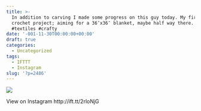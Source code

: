 ```yaml
---
title: >-
  In addition to carving I made some progress on this guy today. My first
  crochet project; aiming for a 36″x36″ blanket, maybe half way there. #crochet
  #textiles #crafty
date: '-001-11-30T00:00:00+00:00'
draft: true
categories:
  - Uncategorized
tags:
  - IFTTT
  - Instagram
slug: '?p=2486'
---
```

<div>
  <img src='https://scontent.cdninstagram.com/t51.2885-15/e35/19120813_233433810489185_8773018370539782144_n.jpg' style='max-width:600px;' /></p> 
  
  <div>
    View on Instagram http://ift.tt/2rloNjG
  </div>
</div>
